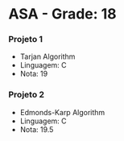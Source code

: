# ASA - Grade: 18

### Projeto 1
* Tarjan Algorithm
* Linguagem: C
* Nota: 19

### Projeto 2
* Edmonds-Karp Algorithm
* Linguagem: C
* Nota: 19.5